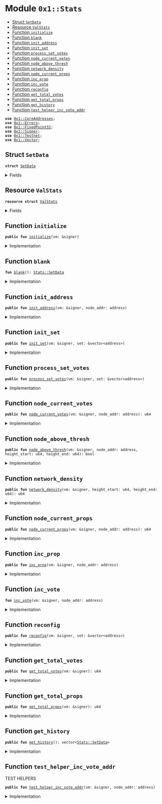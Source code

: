 
<a name="0x1_Stats"></a>

# Module `0x1::Stats`



-  [Struct `SetData`](#0x1_Stats_SetData)
-  [Resource `ValStats`](#0x1_Stats_ValStats)
-  [Function `initialize`](#0x1_Stats_initialize)
-  [Function `blank`](#0x1_Stats_blank)
-  [Function `init_address`](#0x1_Stats_init_address)
-  [Function `init_set`](#0x1_Stats_init_set)
-  [Function `process_set_votes`](#0x1_Stats_process_set_votes)
-  [Function `node_current_votes`](#0x1_Stats_node_current_votes)
-  [Function `node_above_thresh`](#0x1_Stats_node_above_thresh)
-  [Function `network_density`](#0x1_Stats_network_density)
-  [Function `node_current_props`](#0x1_Stats_node_current_props)
-  [Function `inc_prop`](#0x1_Stats_inc_prop)
-  [Function `inc_vote`](#0x1_Stats_inc_vote)
-  [Function `reconfig`](#0x1_Stats_reconfig)
-  [Function `get_total_votes`](#0x1_Stats_get_total_votes)
-  [Function `get_total_props`](#0x1_Stats_get_total_props)
-  [Function `get_history`](#0x1_Stats_get_history)
-  [Function `test_helper_inc_vote_addr`](#0x1_Stats_test_helper_inc_vote_addr)


<pre><code><b>use</b> <a href="CoreAddresses.md#0x1_CoreAddresses">0x1::CoreAddresses</a>;
<b>use</b> <a href="../../../../../../move-stdlib/docs/Errors.md#0x1_Errors">0x1::Errors</a>;
<b>use</b> <a href="../../../../../../move-stdlib/docs/FixedPoint32.md#0x1_FixedPoint32">0x1::FixedPoint32</a>;
<b>use</b> <a href="../../../../../../move-stdlib/docs/Signer.md#0x1_Signer">0x1::Signer</a>;
<b>use</b> <a href="Testnet.md#0x1_Testnet">0x1::Testnet</a>;
<b>use</b> <a href="../../../../../../move-stdlib/docs/Vector.md#0x1_Vector">0x1::Vector</a>;
</code></pre>



<a name="0x1_Stats_SetData"></a>

## Struct `SetData`



<pre><code><b>struct</b> <a href="Stats.md#0x1_Stats_SetData">SetData</a>
</code></pre>



<details>
<summary>Fields</summary>


<dl>
<dt>
<code>addr: vector&lt;address&gt;</code>
</dt>
<dd>

</dd>
<dt>
<code>prop_count: vector&lt;u64&gt;</code>
</dt>
<dd>

</dd>
<dt>
<code>vote_count: vector&lt;u64&gt;</code>
</dt>
<dd>

</dd>
<dt>
<code>total_votes: u64</code>
</dt>
<dd>

</dd>
<dt>
<code>total_props: u64</code>
</dt>
<dd>

</dd>
</dl>


</details>

<a name="0x1_Stats_ValStats"></a>

## Resource `ValStats`



<pre><code><b>resource</b> <b>struct</b> <a href="Stats.md#0x1_Stats_ValStats">ValStats</a>
</code></pre>



<details>
<summary>Fields</summary>


<dl>
<dt>
<code>history: vector&lt;<a href="Stats.md#0x1_Stats_SetData">Stats::SetData</a>&gt;</code>
</dt>
<dd>

</dd>
<dt>
<code>current: <a href="Stats.md#0x1_Stats_SetData">Stats::SetData</a></code>
</dt>
<dd>

</dd>
</dl>


</details>

<a name="0x1_Stats_initialize"></a>

## Function `initialize`



<pre><code><b>public</b> <b>fun</b> <a href="Stats.md#0x1_Stats_initialize">initialize</a>(vm: &signer)
</code></pre>



<details>
<summary>Implementation</summary>


<pre><code><b>public</b> <b>fun</b> <a href="Stats.md#0x1_Stats_initialize">initialize</a>(vm: &signer) {
  <b>let</b> sender = <a href="../../../../../../move-stdlib/docs/Signer.md#0x1_Signer_address_of">Signer::address_of</a>(vm);
  <b>assert</b>(sender == <a href="CoreAddresses.md#0x1_CoreAddresses_DIEM_ROOT_ADDRESS">CoreAddresses::DIEM_ROOT_ADDRESS</a>(), <a href="../../../../../../move-stdlib/docs/Errors.md#0x1_Errors_requires_role">Errors::requires_role</a>(190001));
   move_to&lt;<a href="Stats.md#0x1_Stats_ValStats">ValStats</a>&gt;(
    vm,
    <a href="Stats.md#0x1_Stats_ValStats">ValStats</a> {
        history: <a href="../../../../../../move-stdlib/docs/Vector.md#0x1_Vector_empty">Vector::empty</a>(),
        current: <a href="Stats.md#0x1_Stats_blank">blank</a>()
      }
    );
}
</code></pre>



</details>

<a name="0x1_Stats_blank"></a>

## Function `blank`



<pre><code><b>fun</b> <a href="Stats.md#0x1_Stats_blank">blank</a>(): <a href="Stats.md#0x1_Stats_SetData">Stats::SetData</a>
</code></pre>



<details>
<summary>Implementation</summary>


<pre><code><b>fun</b> <a href="Stats.md#0x1_Stats_blank">blank</a>():<a href="Stats.md#0x1_Stats_SetData">SetData</a> {
  <a href="Stats.md#0x1_Stats_SetData">SetData</a> {
      addr: <a href="../../../../../../move-stdlib/docs/Vector.md#0x1_Vector_empty">Vector::empty</a>(),
      prop_count: <a href="../../../../../../move-stdlib/docs/Vector.md#0x1_Vector_empty">Vector::empty</a>(),
      vote_count: <a href="../../../../../../move-stdlib/docs/Vector.md#0x1_Vector_empty">Vector::empty</a>(),
      total_votes: 0,
      total_props: 0,
    }
}
</code></pre>



</details>

<a name="0x1_Stats_init_address"></a>

## Function `init_address`



<pre><code><b>public</b> <b>fun</b> <a href="Stats.md#0x1_Stats_init_address">init_address</a>(vm: &signer, node_addr: address)
</code></pre>



<details>
<summary>Implementation</summary>


<pre><code><b>public</b> <b>fun</b> <a href="Stats.md#0x1_Stats_init_address">init_address</a>(vm: &signer, node_addr: address) <b>acquires</b> <a href="Stats.md#0x1_Stats_ValStats">ValStats</a> {
  <b>let</b> sender = <a href="../../../../../../move-stdlib/docs/Signer.md#0x1_Signer_address_of">Signer::address_of</a>(vm);

  <b>assert</b>(sender == <a href="CoreAddresses.md#0x1_CoreAddresses_DIEM_ROOT_ADDRESS">CoreAddresses::DIEM_ROOT_ADDRESS</a>(), <a href="../../../../../../move-stdlib/docs/Errors.md#0x1_Errors_requires_role">Errors::requires_role</a>(190002));

  <b>let</b> stats = borrow_global_mut&lt;<a href="Stats.md#0x1_Stats_ValStats">ValStats</a>&gt;(sender);
  <b>let</b> (is_init, _) = <a href="../../../../../../move-stdlib/docs/Vector.md#0x1_Vector_index_of">Vector::index_of</a>&lt;address&gt;(&<b>mut</b> stats.current.addr, &node_addr);
  <b>if</b> (!is_init) {
    <a href="../../../../../../move-stdlib/docs/Vector.md#0x1_Vector_push_back">Vector::push_back</a>(&<b>mut</b> stats.current.addr, node_addr);
    <a href="../../../../../../move-stdlib/docs/Vector.md#0x1_Vector_push_back">Vector::push_back</a>(&<b>mut</b> stats.current.prop_count, 0);
    <a href="../../../../../../move-stdlib/docs/Vector.md#0x1_Vector_push_back">Vector::push_back</a>(&<b>mut</b> stats.current.vote_count, 0);
  }
}
</code></pre>



</details>

<a name="0x1_Stats_init_set"></a>

## Function `init_set`



<pre><code><b>public</b> <b>fun</b> <a href="Stats.md#0x1_Stats_init_set">init_set</a>(vm: &signer, set: &vector&lt;address&gt;)
</code></pre>



<details>
<summary>Implementation</summary>


<pre><code><b>public</b> <b>fun</b> <a href="Stats.md#0x1_Stats_init_set">init_set</a>(vm: &signer, set: &vector&lt;address&gt;) <b>acquires</b> <a href="Stats.md#0x1_Stats_ValStats">ValStats</a>{
  <b>let</b> sender = <a href="../../../../../../move-stdlib/docs/Signer.md#0x1_Signer_address_of">Signer::address_of</a>(vm);
  <b>assert</b>(sender == <a href="CoreAddresses.md#0x1_CoreAddresses_DIEM_ROOT_ADDRESS">CoreAddresses::DIEM_ROOT_ADDRESS</a>(), <a href="../../../../../../move-stdlib/docs/Errors.md#0x1_Errors_requires_role">Errors::requires_role</a>(190003));
  <b>let</b> length = <a href="../../../../../../move-stdlib/docs/Vector.md#0x1_Vector_length">Vector::length</a>&lt;address&gt;(set);
  <b>let</b> k = 0;
  <b>while</b> (k &lt; length) {
    <b>let</b> node_address = *(<a href="../../../../../../move-stdlib/docs/Vector.md#0x1_Vector_borrow">Vector::borrow</a>&lt;address&gt;(set, k));
    <a href="Stats.md#0x1_Stats_init_address">init_address</a>(vm, node_address);
    k = k + 1;
  }
}
</code></pre>



</details>

<a name="0x1_Stats_process_set_votes"></a>

## Function `process_set_votes`



<pre><code><b>public</b> <b>fun</b> <a href="Stats.md#0x1_Stats_process_set_votes">process_set_votes</a>(vm: &signer, set: &vector&lt;address&gt;)
</code></pre>



<details>
<summary>Implementation</summary>


<pre><code><b>public</b> <b>fun</b> <a href="Stats.md#0x1_Stats_process_set_votes">process_set_votes</a>(vm: &signer, set: &vector&lt;address&gt;) <b>acquires</b> <a href="Stats.md#0x1_Stats_ValStats">ValStats</a>{
  <b>let</b> sender = <a href="../../../../../../move-stdlib/docs/Signer.md#0x1_Signer_address_of">Signer::address_of</a>(vm);
  <b>assert</b>(sender == <a href="CoreAddresses.md#0x1_CoreAddresses_DIEM_ROOT_ADDRESS">CoreAddresses::DIEM_ROOT_ADDRESS</a>(), <a href="../../../../../../move-stdlib/docs/Errors.md#0x1_Errors_requires_role">Errors::requires_role</a>(190004));

  <b>let</b> length = <a href="../../../../../../move-stdlib/docs/Vector.md#0x1_Vector_length">Vector::length</a>&lt;address&gt;(set);
  <b>let</b> k = 0;
  <b>while</b> (k &lt; length) {
    <b>let</b> node_address = *(<a href="../../../../../../move-stdlib/docs/Vector.md#0x1_Vector_borrow">Vector::borrow</a>&lt;address&gt;(set, k));
    <a href="Stats.md#0x1_Stats_inc_vote">inc_vote</a>(vm, node_address);
    k = k + 1;
  }
}
</code></pre>



</details>

<a name="0x1_Stats_node_current_votes"></a>

## Function `node_current_votes`



<pre><code><b>public</b> <b>fun</b> <a href="Stats.md#0x1_Stats_node_current_votes">node_current_votes</a>(vm: &signer, node_addr: address): u64
</code></pre>



<details>
<summary>Implementation</summary>


<pre><code><b>public</b> <b>fun</b> <a href="Stats.md#0x1_Stats_node_current_votes">node_current_votes</a>(vm: &signer, node_addr: address): u64 <b>acquires</b> <a href="Stats.md#0x1_Stats_ValStats">ValStats</a> {
  <b>let</b> sender = <a href="../../../../../../move-stdlib/docs/Signer.md#0x1_Signer_address_of">Signer::address_of</a>(vm);
  <b>assert</b>(sender == <a href="CoreAddresses.md#0x1_CoreAddresses_DIEM_ROOT_ADDRESS">CoreAddresses::DIEM_ROOT_ADDRESS</a>(), <a href="../../../../../../move-stdlib/docs/Errors.md#0x1_Errors_requires_role">Errors::requires_role</a>(190005));
  <b>let</b> stats = borrow_global_mut&lt;<a href="Stats.md#0x1_Stats_ValStats">ValStats</a>&gt;(sender);
  <b>let</b> (_, i) = <a href="../../../../../../move-stdlib/docs/Vector.md#0x1_Vector_index_of">Vector::index_of</a>&lt;address&gt;(&<b>mut</b> stats.current.addr, &node_addr);
  *<a href="../../../../../../move-stdlib/docs/Vector.md#0x1_Vector_borrow">Vector::borrow</a>&lt;u64&gt;(&<b>mut</b> stats.current.vote_count, i)
}
</code></pre>



</details>

<a name="0x1_Stats_node_above_thresh"></a>

## Function `node_above_thresh`



<pre><code><b>public</b> <b>fun</b> <a href="Stats.md#0x1_Stats_node_above_thresh">node_above_thresh</a>(vm: &signer, node_addr: address, height_start: u64, height_end: u64): bool
</code></pre>



<details>
<summary>Implementation</summary>


<pre><code><b>public</b> <b>fun</b> <a href="Stats.md#0x1_Stats_node_above_thresh">node_above_thresh</a>(vm: &signer, node_addr: address, height_start: u64, height_end: u64): bool <b>acquires</b> <a href="Stats.md#0x1_Stats_ValStats">ValStats</a>{
  <b>let</b> sender = <a href="../../../../../../move-stdlib/docs/Signer.md#0x1_Signer_address_of">Signer::address_of</a>(vm);
  <b>assert</b>(sender == <a href="CoreAddresses.md#0x1_CoreAddresses_DIEM_ROOT_ADDRESS">CoreAddresses::DIEM_ROOT_ADDRESS</a>(), <a href="../../../../../../move-stdlib/docs/Errors.md#0x1_Errors_requires_role">Errors::requires_role</a>(190006));
  <b>let</b> range = height_end-height_start;
  <b>let</b> threshold_signing = <a href="../../../../../../move-stdlib/docs/FixedPoint32.md#0x1_FixedPoint32_multiply_u64">FixedPoint32::multiply_u64</a>(range, <a href="../../../../../../move-stdlib/docs/FixedPoint32.md#0x1_FixedPoint32_create_from_rational">FixedPoint32::create_from_rational</a>(1, 100));
  <b>if</b> (<a href="Stats.md#0x1_Stats_node_current_votes">node_current_votes</a>(vm, node_addr) &gt;  threshold_signing) { <b>return</b> <b>true</b> };
  <b>return</b> <b>false</b>
}
</code></pre>



</details>

<a name="0x1_Stats_network_density"></a>

## Function `network_density`



<pre><code><b>public</b> <b>fun</b> <a href="Stats.md#0x1_Stats_network_density">network_density</a>(vm: &signer, height_start: u64, height_end: u64): u64
</code></pre>



<details>
<summary>Implementation</summary>


<pre><code><b>public</b> <b>fun</b> <a href="Stats.md#0x1_Stats_network_density">network_density</a>(vm: &signer, height_start: u64, height_end: u64): u64 <b>acquires</b> <a href="Stats.md#0x1_Stats_ValStats">ValStats</a> {
  <b>let</b> sender = <a href="../../../../../../move-stdlib/docs/Signer.md#0x1_Signer_address_of">Signer::address_of</a>(vm);
  <b>assert</b>(sender == <a href="CoreAddresses.md#0x1_CoreAddresses_DIEM_ROOT_ADDRESS">CoreAddresses::DIEM_ROOT_ADDRESS</a>(), <a href="../../../../../../move-stdlib/docs/Errors.md#0x1_Errors_requires_role">Errors::requires_role</a>(190007));
  <b>let</b> density = 0u64;
  <b>let</b> nodes = *&(borrow_global_mut&lt;<a href="Stats.md#0x1_Stats_ValStats">ValStats</a>&gt;(sender).current.addr);
  <b>let</b> len = <a href="../../../../../../move-stdlib/docs/Vector.md#0x1_Vector_length">Vector::length</a>(&nodes);
  <b>let</b> k = 0;
  <b>while</b> (k &lt; len) {
    <b>let</b> addr = *(<a href="../../../../../../move-stdlib/docs/Vector.md#0x1_Vector_borrow">Vector::borrow</a>&lt;address&gt;(&nodes, k));
    <b>if</b> (<a href="Stats.md#0x1_Stats_node_above_thresh">node_above_thresh</a>(vm, addr, height_start, height_end)) {
      density = density + 1;
    };
    k = k + 1;
  };
  <b>return</b> density
}
</code></pre>



</details>

<a name="0x1_Stats_node_current_props"></a>

## Function `node_current_props`



<pre><code><b>public</b> <b>fun</b> <a href="Stats.md#0x1_Stats_node_current_props">node_current_props</a>(vm: &signer, node_addr: address): u64
</code></pre>



<details>
<summary>Implementation</summary>


<pre><code><b>public</b> <b>fun</b> <a href="Stats.md#0x1_Stats_node_current_props">node_current_props</a>(vm: &signer, node_addr: address): u64 <b>acquires</b> <a href="Stats.md#0x1_Stats_ValStats">ValStats</a> {
  <b>let</b> sender = <a href="../../../../../../move-stdlib/docs/Signer.md#0x1_Signer_address_of">Signer::address_of</a>(vm);
  <b>assert</b>(sender == <a href="CoreAddresses.md#0x1_CoreAddresses_DIEM_ROOT_ADDRESS">CoreAddresses::DIEM_ROOT_ADDRESS</a>(), <a href="../../../../../../move-stdlib/docs/Errors.md#0x1_Errors_requires_role">Errors::requires_role</a>(190008));
  <b>let</b> stats = borrow_global_mut&lt;<a href="Stats.md#0x1_Stats_ValStats">ValStats</a>&gt;(sender);
  <b>let</b> (_, i) = <a href="../../../../../../move-stdlib/docs/Vector.md#0x1_Vector_index_of">Vector::index_of</a>&lt;address&gt;(&<b>mut</b> stats.current.addr, &node_addr);
  *<a href="../../../../../../move-stdlib/docs/Vector.md#0x1_Vector_borrow">Vector::borrow</a>&lt;u64&gt;(&<b>mut</b> stats.current.prop_count, i)
}
</code></pre>



</details>

<a name="0x1_Stats_inc_prop"></a>

## Function `inc_prop`



<pre><code><b>public</b> <b>fun</b> <a href="Stats.md#0x1_Stats_inc_prop">inc_prop</a>(vm: &signer, node_addr: address)
</code></pre>



<details>
<summary>Implementation</summary>


<pre><code><b>public</b> <b>fun</b> <a href="Stats.md#0x1_Stats_inc_prop">inc_prop</a>(vm: &signer, node_addr: address) <b>acquires</b> <a href="Stats.md#0x1_Stats_ValStats">ValStats</a> {
  <b>let</b> sender = <a href="../../../../../../move-stdlib/docs/Signer.md#0x1_Signer_address_of">Signer::address_of</a>(vm);
  <b>assert</b>(sender == <a href="CoreAddresses.md#0x1_CoreAddresses_DIEM_ROOT_ADDRESS">CoreAddresses::DIEM_ROOT_ADDRESS</a>(), <a href="../../../../../../move-stdlib/docs/Errors.md#0x1_Errors_requires_role">Errors::requires_role</a>(190009));

  <b>let</b> stats = borrow_global_mut&lt;<a href="Stats.md#0x1_Stats_ValStats">ValStats</a>&gt;(sender);
  <b>let</b> (_, i) = <a href="../../../../../../move-stdlib/docs/Vector.md#0x1_Vector_index_of">Vector::index_of</a>&lt;address&gt;(&<b>mut</b> stats.current.addr, &node_addr);
  <b>let</b> current_count = *<a href="../../../../../../move-stdlib/docs/Vector.md#0x1_Vector_borrow">Vector::borrow</a>&lt;u64&gt;(&<b>mut</b> stats.current.prop_count, i);
  <a href="../../../../../../move-stdlib/docs/Vector.md#0x1_Vector_push_back">Vector::push_back</a>(&<b>mut</b> stats.current.prop_count, current_count + 1);
  <a href="../../../../../../move-stdlib/docs/Vector.md#0x1_Vector_swap_remove">Vector::swap_remove</a>(&<b>mut</b> stats.current.prop_count, i);
  stats.current.total_props = stats.current.total_props + 1;
}
</code></pre>



</details>

<a name="0x1_Stats_inc_vote"></a>

## Function `inc_vote`



<pre><code><b>fun</b> <a href="Stats.md#0x1_Stats_inc_vote">inc_vote</a>(vm: &signer, node_addr: address)
</code></pre>



<details>
<summary>Implementation</summary>


<pre><code><b>fun</b> <a href="Stats.md#0x1_Stats_inc_vote">inc_vote</a>(vm: &signer, node_addr: address) <b>acquires</b> <a href="Stats.md#0x1_Stats_ValStats">ValStats</a> {
  <b>let</b> sender = <a href="../../../../../../move-stdlib/docs/Signer.md#0x1_Signer_address_of">Signer::address_of</a>(vm);
  <b>assert</b>(sender == <a href="CoreAddresses.md#0x1_CoreAddresses_DIEM_ROOT_ADDRESS">CoreAddresses::DIEM_ROOT_ADDRESS</a>(), <a href="../../../../../../move-stdlib/docs/Errors.md#0x1_Errors_requires_role">Errors::requires_role</a>(190010));
  <b>let</b> stats = borrow_global_mut&lt;<a href="Stats.md#0x1_Stats_ValStats">ValStats</a>&gt;(sender);
  <b>let</b> (_, i) = <a href="../../../../../../move-stdlib/docs/Vector.md#0x1_Vector_index_of">Vector::index_of</a>&lt;address&gt;(&<b>mut</b> stats.current.addr, &node_addr);
  <b>let</b> test = *<a href="../../../../../../move-stdlib/docs/Vector.md#0x1_Vector_borrow">Vector::borrow</a>&lt;u64&gt;(&<b>mut</b> stats.current.vote_count, i);
  <a href="../../../../../../move-stdlib/docs/Vector.md#0x1_Vector_push_back">Vector::push_back</a>(&<b>mut</b> stats.current.vote_count, test + 1);
  <a href="../../../../../../move-stdlib/docs/Vector.md#0x1_Vector_swap_remove">Vector::swap_remove</a>(&<b>mut</b> stats.current.vote_count, i);
  stats.current.total_votes = stats.current.total_votes + 1;
}
</code></pre>



</details>

<a name="0x1_Stats_reconfig"></a>

## Function `reconfig`



<pre><code><b>public</b> <b>fun</b> <a href="Stats.md#0x1_Stats_reconfig">reconfig</a>(vm: &signer, set: &vector&lt;address&gt;)
</code></pre>



<details>
<summary>Implementation</summary>


<pre><code><b>public</b> <b>fun</b> <a href="Stats.md#0x1_Stats_reconfig">reconfig</a>(vm: &signer, set: &vector&lt;address&gt;) <b>acquires</b> <a href="Stats.md#0x1_Stats_ValStats">ValStats</a> {
  <b>let</b> sender = <a href="../../../../../../move-stdlib/docs/Signer.md#0x1_Signer_address_of">Signer::address_of</a>(vm);
  <b>assert</b>(sender == <a href="CoreAddresses.md#0x1_CoreAddresses_DIEM_ROOT_ADDRESS">CoreAddresses::DIEM_ROOT_ADDRESS</a>(), <a href="../../../../../../move-stdlib/docs/Errors.md#0x1_Errors_requires_role">Errors::requires_role</a>(190011));
  <b>let</b> stats = borrow_global_mut&lt;<a href="Stats.md#0x1_Stats_ValStats">ValStats</a>&gt;(sender);
  // Archive outgoing epoch stats.
  //TODO: limit the size of the history and drop ancient records.
  <a href="../../../../../../move-stdlib/docs/Vector.md#0x1_Vector_push_back">Vector::push_back</a>(&<b>mut</b> stats.history, *&stats.current);

  stats.current = <a href="Stats.md#0x1_Stats_blank">blank</a>();

  <a href="Stats.md#0x1_Stats_init_set">init_set</a>(vm, set);
}
</code></pre>



</details>

<a name="0x1_Stats_get_total_votes"></a>

## Function `get_total_votes`



<pre><code><b>public</b> <b>fun</b> <a href="Stats.md#0x1_Stats_get_total_votes">get_total_votes</a>(vm: &signer): u64
</code></pre>



<details>
<summary>Implementation</summary>


<pre><code><b>public</b> <b>fun</b> <a href="Stats.md#0x1_Stats_get_total_votes">get_total_votes</a>(vm: &signer): u64 <b>acquires</b> <a href="Stats.md#0x1_Stats_ValStats">ValStats</a> {
  <b>let</b> sender = <a href="../../../../../../move-stdlib/docs/Signer.md#0x1_Signer_address_of">Signer::address_of</a>(vm);
  <b>assert</b>(sender == <a href="CoreAddresses.md#0x1_CoreAddresses_DIEM_ROOT_ADDRESS">CoreAddresses::DIEM_ROOT_ADDRESS</a>(), <a href="../../../../../../move-stdlib/docs/Errors.md#0x1_Errors_requires_role">Errors::requires_role</a>(190012));
  *&borrow_global_mut&lt;<a href="Stats.md#0x1_Stats_ValStats">ValStats</a>&gt;(<a href="CoreAddresses.md#0x1_CoreAddresses_DIEM_ROOT_ADDRESS">CoreAddresses::DIEM_ROOT_ADDRESS</a>()).current.total_votes
}
</code></pre>



</details>

<a name="0x1_Stats_get_total_props"></a>

## Function `get_total_props`



<pre><code><b>public</b> <b>fun</b> <a href="Stats.md#0x1_Stats_get_total_props">get_total_props</a>(vm: &signer): u64
</code></pre>



<details>
<summary>Implementation</summary>


<pre><code><b>public</b> <b>fun</b> <a href="Stats.md#0x1_Stats_get_total_props">get_total_props</a>(vm: &signer): u64 <b>acquires</b> <a href="Stats.md#0x1_Stats_ValStats">ValStats</a> {
  <b>let</b> sender = <a href="../../../../../../move-stdlib/docs/Signer.md#0x1_Signer_address_of">Signer::address_of</a>(vm);
  <b>assert</b>(sender == <a href="CoreAddresses.md#0x1_CoreAddresses_DIEM_ROOT_ADDRESS">CoreAddresses::DIEM_ROOT_ADDRESS</a>(), <a href="../../../../../../move-stdlib/docs/Errors.md#0x1_Errors_requires_role">Errors::requires_role</a>(190013));
  *&borrow_global_mut&lt;<a href="Stats.md#0x1_Stats_ValStats">ValStats</a>&gt;(<a href="CoreAddresses.md#0x1_CoreAddresses_DIEM_ROOT_ADDRESS">CoreAddresses::DIEM_ROOT_ADDRESS</a>()).current.total_props
}
</code></pre>



</details>

<a name="0x1_Stats_get_history"></a>

## Function `get_history`



<pre><code><b>public</b> <b>fun</b> <a href="Stats.md#0x1_Stats_get_history">get_history</a>(): vector&lt;<a href="Stats.md#0x1_Stats_SetData">Stats::SetData</a>&gt;
</code></pre>



<details>
<summary>Implementation</summary>


<pre><code><b>public</b> <b>fun</b> <a href="Stats.md#0x1_Stats_get_history">get_history</a>(): vector&lt;<a href="Stats.md#0x1_Stats_SetData">SetData</a>&gt; <b>acquires</b> <a href="Stats.md#0x1_Stats_ValStats">ValStats</a> {
  *&borrow_global_mut&lt;<a href="Stats.md#0x1_Stats_ValStats">ValStats</a>&gt;(<a href="CoreAddresses.md#0x1_CoreAddresses_DIEM_ROOT_ADDRESS">CoreAddresses::DIEM_ROOT_ADDRESS</a>()).history
}
</code></pre>



</details>

<a name="0x1_Stats_test_helper_inc_vote_addr"></a>

## Function `test_helper_inc_vote_addr`

TEST HELPERS


<pre><code><b>public</b> <b>fun</b> <a href="Stats.md#0x1_Stats_test_helper_inc_vote_addr">test_helper_inc_vote_addr</a>(vm: &signer, node_addr: address)
</code></pre>



<details>
<summary>Implementation</summary>


<pre><code><b>public</b> <b>fun</b> <a href="Stats.md#0x1_Stats_test_helper_inc_vote_addr">test_helper_inc_vote_addr</a>(vm: &signer, node_addr: address) <b>acquires</b> <a href="Stats.md#0x1_Stats_ValStats">ValStats</a> {
  <b>let</b> sender = <a href="../../../../../../move-stdlib/docs/Signer.md#0x1_Signer_address_of">Signer::address_of</a>(vm);
  <b>assert</b>(sender == <a href="CoreAddresses.md#0x1_CoreAddresses_DIEM_ROOT_ADDRESS">CoreAddresses::DIEM_ROOT_ADDRESS</a>(), <a href="../../../../../../move-stdlib/docs/Errors.md#0x1_Errors_requires_role">Errors::requires_role</a>(190015));

  <b>assert</b>(<a href="Testnet.md#0x1_Testnet_is_testnet">Testnet::is_testnet</a>(), <a href="../../../../../../move-stdlib/docs/Errors.md#0x1_Errors_invalid_state">Errors::invalid_state</a>(190015));
  <a href="Stats.md#0x1_Stats_inc_vote">inc_vote</a>(vm, node_addr);
}
</code></pre>



</details>


[//]: # ("File containing references which can be used from documentation")
[ACCESS_CONTROL]: https://github.com/diem/dip/blob/main/dips/dip-2.md
[ROLE]: https://github.com/diem/dip/blob/main/dips/dip-2.md#roles
[PERMISSION]: https://github.com/diem/dip/blob/main/dips/dip-2.md#permissions
